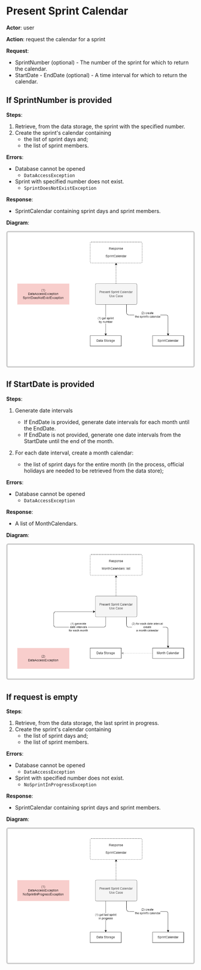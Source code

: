 # Present Sprint Calendar

**Actor**: user

**Action**: request the calendar for a sprint

**Request**:

- SprintNumber (optional) - The number of the sprint for which to return the calendar.
- StartDate - EndDate (optional) - A time interval for which to return the calendar.

## If SprintNumber is provided

**Steps**:

1. Retrieve, from the data storage, the sprint with the specified number.
2. Create the sprint's calendar containing
   - the list of sprint days and;
   - the list of sprint members.


**Errors**:

- Database cannot be opened
  - `DataAccessException`
- Sprint with specified number does not exist.
  - `SprintDoesNotExistException`


**Response**:

- SprintCalendar containing sprint days and sprint members.

**Diagram**:

![Diagram](present-sprint-calendar-by-sprint.drawio.png)

## If StartDate is provided

**Steps**:

1. Generate date intervals
   - If EndDate is provided, generate date intervals for each month until the EndDate.
   - If EndDate is not provided, generate one date intervals from the StartDate until the end of the month.

2. For each date interval, create a month calendar:
   - the list of sprint days for the entire month (in the process, official holidays are needed to be retrieved from the data store);


**Errors**:

- Database cannot be opened
  - `DataAccessException`

**Response**:

- A list of MonthCalendars.

**Diagram**:

![Diagram](present-sprint-calendar-by-date-interval.drawio.png)

## If request is empty

**Steps**:

1. Retrieve, from the data storage, the last sprint in progress.
2. Create the sprint's calendar containing
   - the list of sprint days and;
   - the list of sprint members.

**Errors**:

- Database cannot be opened
  - `DataAccessException`
- Sprint with specified number does not exist.
  - `NoSprintInProgressException`


**Response**:

- SprintCalendar containing sprint days and sprint members.

**Diagram**:

![Diagram](present-sprint-calendar-by-current-sprint.drawio.png)